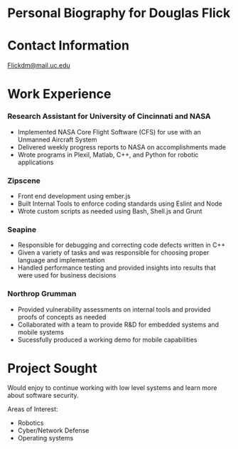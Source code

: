 Personal Biography for Douglas Flick
====================================

Contact Information
===================
Flickdm@mail.uc.edu

Work Experience
===============

### Research Assistant for University of Cincinnati and NASA
 * Implemented NASA Core Flight Software (CFS) for use with an Unmanned Aircraft System
 * Delivered weekly progress reports to NASA on accomplishments made
 * Wrote programs in Plexil, Matlab, C++, and Python for robotic applications

### Zipscene
 * Front end development using ember.js
 * Built Internal Tools to enforce coding standards using Eslint and Node
 * Wrote custom scripts as needed using Bash, Shell.js and Grunt

### Seapine
 * Responsible for debugging and correcting code defects written in C++
 * Given a variety of tasks and was responsible for choosing proper language and implementation
 * Handled performance testing and provided insights into results that were used for business decisions

### Northrop Grumman
 * Provided vulnerability assessments on internal tools and provided proofs of concepts as needed
 * Collaborated with a team to provide R&D for embedded systems and mobile systems
 * Sucessfully produced a working demo for mobile capabilities


Project Sought
==============
Would enjoy to continue working with low level systems and learn more about software security.

Areas of Interest:
 * Robotics
 * Cyber/Network Defense
 * Operating systems
